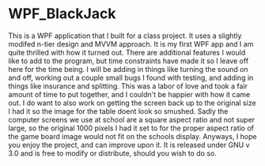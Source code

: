 # WPF_BlackJack
This is a WPF application that I built for a class project. It uses a slightly modifed n-tier design and MVVM approach. It is my first WPF app and I am quite thrilled with how it turned out. There are additional features I would like to add to the program, but time constraints have made it so I leave off here for the time being. I will be adding in things like turning the sound on and off, working out a couple small bugs I found with testing, and adding in things like insurance and splitting. This was a labor of love and took a fair amount of time to put together, and I couldn't be happier with how it came out. I do want to also work on getting the screen back up to the original size I had it so the image for the table doent look so smushed. Sadly the computer screens we use at school are a square aspect ratio and not super large, so the original 1000 pixels I had it set to for the proper aspect ratio of the game board image would not fit on the schools display. Anyways, I hope you enjoy the project, and can improve upon it. It is released under GNU v 3.0 and is free to modify or distribute, should you wish to do so.
